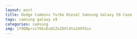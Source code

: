 ```yaml
---
layout: post
title: Dodge Cummins Turbo Diesel Samsung Galaxy S9 Case
tags: samsung galaxy s9
categories: samsung
img: 1Y9QNprviY6kxExQ1Zo2DXl4ta249TGss
---
```


